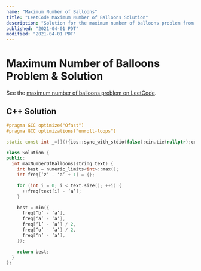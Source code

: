 ```yaml
---
name: "Maximum Number of Balloons"
title: "LeetCode Maximum Number of Balloons Solution"
description: "Solution for the maximum number of balloons problem from LeetCode."
published: "2021-04-01 PDT"
modified: "2021-04-01 PDT"
---
```


# Maximum Number of Balloons Problem & Solution

See the [maximum number of balloons problem on LeetCode](https://leetcode.com/problems/maximum-number-of-balloons).

## C++ Solution

```cpp
#pragma GCC optimize("Ofast")
#pragma GCC optimizations("unroll-loops")

static const int _=[](){ios::sync_with_stdio(false);cin.tie(nullptr);cout.tie(nullptr);return 0;}();

class Solution {
public:
  int maxNumberOfBalloons(string text) {
    int best = numeric_limits<int>::max();
    int freq[‘z’ - ‘a’ + 1] = {};

    for (int i = 0; i < text.size(); ++i) {
      ++freq[text[i] - ‘a’];
    }

    best = min({
      freq[‘b’ - ‘a’],
      freq[‘a’ - ‘a’],
      freq[‘l’ - ‘a’] / 2,
      freq[‘o’ - ‘a’] / 2,
      freq[‘n’ - ‘a’],
    });

    return best;
  }
};
```
